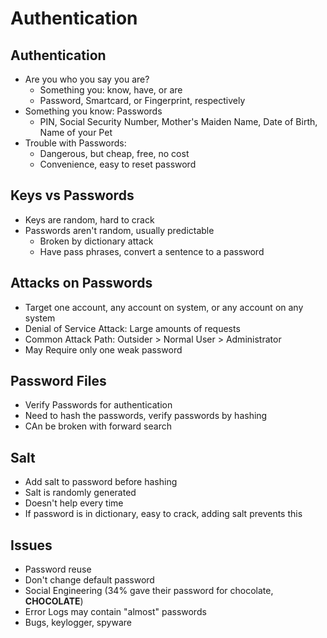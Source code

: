 # Authentication

## Authentication

* Are you who you say you are?
    * Something you: know, have, or are
    * Password, Smartcard, or Fingerprint, respectively
* Something you know: Passwords
    * PIN, Social Security Number, Mother's Maiden Name, Date of Birth, Name of your Pet
* Trouble with Passwords:
    * Dangerous, but cheap, free, no cost
    * Convenience, easy to reset password

## Keys vs Passwords

* Keys are random, hard to crack
* Passwords aren't random, usually predictable
    * Broken by dictionary attack
    * Have pass phrases, convert a sentence to a password

## Attacks on Passwords

* Target one account, any account on system, or any account on any system
* Denial of Service Attack: Large amounts of requests
* Common Attack Path: Outsider > Normal User > Administrator
* May Require only one weak password

## Password Files

* Verify Passwords for authentication
* Need to hash the passwords, verify passwords by hashing
* CAn be broken with forward search

## Salt

* Add salt to password before hashing
* Salt is randomly generated
* Doesn't help every time
* If password is in dictionary, easy to crack, adding salt prevents this

## Issues

* Password reuse
* Don't change default password
* Social Engineering (34% gave their password for chocolate, **CHOCOLATE**)
* Error Logs may contain "almost" passwords
* Bugs, keylogger, spyware